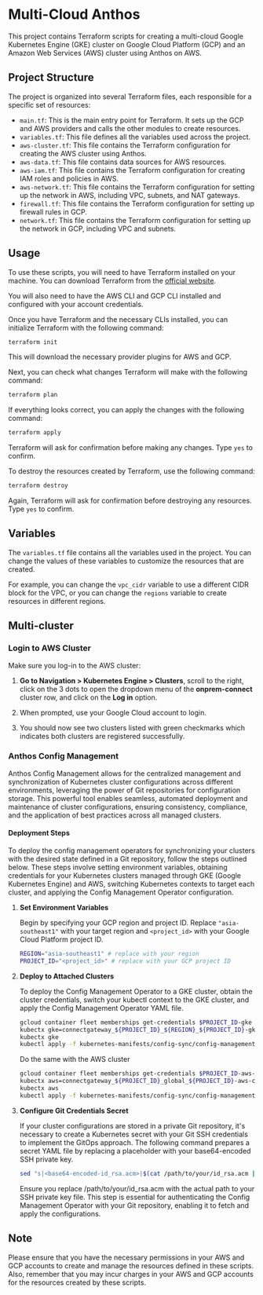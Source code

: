 # Multi-Cloud Anthos

This project contains Terraform scripts for creating a multi-cloud Google Kubernetes Engine (GKE) cluster on Google Cloud Platform (GCP) and an Amazon Web Services (AWS) cluster using Anthos on AWS.

## Project Structure

The project is organized into several Terraform files, each responsible for a specific set of resources:

- `main.tf`: This is the main entry point for Terraform. It sets up the GCP and AWS providers and calls the other modules to create resources.
- `variables.tf`: This file defines all the variables used across the project.
- `aws-cluster.tf`: This file contains the Terraform configuration for creating the AWS cluster using Anthos.
- `aws-data.tf`: This file contains data sources for AWS resources.
- `aws-iam.tf`: This file contains the Terraform configuration for creating IAM roles and policies in AWS.
- `aws-network.tf`: This file contains the Terraform configuration for setting up the network in AWS, including VPC, subnets, and NAT gateways.
- `firewall.tf`: This file contains the Terraform configuration for setting up firewall rules in GCP.
- `network.tf`: This file contains the Terraform configuration for setting up the network in GCP, including VPC and subnets.

## Usage

To use these scripts, you will need to have Terraform installed on your machine. You can download Terraform from the [official website](https://www.terraform.io/downloads.html).

You will also need to have the AWS CLI and GCP CLI installed and configured with your account credentials.

Once you have Terraform and the necessary CLIs installed, you can initialize Terraform with the following command:

```bash
terraform init
```

This will download the necessary provider plugins for AWS and GCP.

Next, you can check what changes Terraform will make with the following command:

```bash
terraform plan
```

If everything looks correct, you can apply the changes with the following command:

```bash
terraform apply
```

Terraform will ask for confirmation before making any changes. Type `yes` to confirm.

To destroy the resources created by Terraform, use the following command:

```bash
terraform destroy
```

Again, Terraform will ask for confirmation before destroying any resources. Type `yes` to confirm.

## Variables

The `variables.tf` file contains all the variables used in the project. You can change the values of these variables to customize the resources that are created.

For example, you can change the `vpc_cidr` variable to use a different CIDR block for the VPC, or you can change the `regions` variable to create resources in different regions.

## Multi-cluster

### Login to AWS Cluster
Make sure you log-in to the AWS cluster:

1. **Go to Navigation > Kubernetes Engine > Clusters**, scroll to the right, click on the 3 dots to open the dropdown menu of the **onprem-connect** cluster row, and click on the **Log in** option.

2. When prompted, use your Google Cloud account to login.

3. You should now see two clusters listed with green checkmarks which indicates both clusters are registered successfully.


### Anthos Config Management

Anthos Config Management allows for the centralized management and synchronization of Kubernetes cluster configurations across different environments, leveraging the power of Git repositories for configuration storage. This powerful tool enables seamless, automated deployment and maintenance of cluster configurations, ensuring consistency, compliance, and the application of best practices across all managed clusters.

#### Deployment Steps

To deploy the config management operators for synchronizing your clusters with the desired state defined in a Git repository, follow the steps outlined below. These steps involve setting environment variables, obtaining credentials for your Kubernetes clusters managed through GKE (Google Kubernetes Engine) and AWS, switching Kubernetes contexts to target each cluster, and applying the Config Management Operator configuration.

1. **Set Environment Variables**

   Begin by specifying your GCP region and project ID. Replace `"asia-southeast1"` with your target region and `<project_id>` with your Google Cloud Platform project ID.

   ```sh
   REGION="asia-southeast1" # replace with your region
   PROJECT_ID="<project_id>" # replace with your GCP project ID
   ```
2. **Deploy to Attached Clusters**

    To deploy the Config Management Operator to a GKE cluster, obtain the cluster credentials, switch your kubectl context to the GKE cluster, and apply the Config Management Operator YAML file.

    ```sh
    gcloud container fleet memberships get-credentials $PROJECT_ID-gke --project $PROJECT_ID
    kubectx gke=connectgateway_${PROJECT_ID}_${REGION}_${PROJECT_ID}-gke
    kubectx gke
    kubectl apply -f kubernetes-manifests/config-sync/config-management-operator.yaml
    ```

    Do the same with the AWS cluster
    ```sh
    gcloud container fleet memberships get-credentials $PROJECT_ID-aws-cluster --project $PROJECT_ID
    kubectx aws=connectgateway_${PROJECT_ID}_global_${PROJECT_ID}-aws-cluster
    kubectx aws
    kubectl apply -f kubernetes-manifests/config-sync/config-management-operator.yaml
    ```

3. **Configure Git Credentials Secret**

    If your cluster configurations are stored in a private Git repository, it's necessary to create a Kubernetes secret with your Git SSH credentials to implement the GitOps approach. The following command prepares a secret YAML file by replacing a placeholder with your base64-encoded SSH private key.

    ```sh
    sed "s|<base64-encoded-id_rsa.acm>|$(cat /path/to/your/id_rsa.acm | base64 | tr -d '\n')|g" kubernetes-manifests/config-sync/gitops-secret-ssh.yaml > kubernetes-manifests/config-sync/gitops-secret-ssh.yaml
    ```
    Ensure you replace /path/to/your/id_rsa.acm with the actual path to your SSH private key file. This step is essential for authenticating the Config Management Operator with your Git repository, enabling it to fetch and apply the configurations.
    
## Note

Please ensure that you have the necessary permissions in your AWS and GCP accounts to create and manage the resources defined in these scripts. Also, remember that you may incur charges in your AWS and GCP accounts for the resources created by these scripts.
